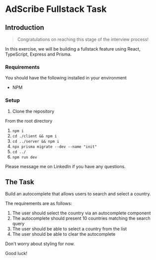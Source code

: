 # AdScribe Fullstack Task

## Introduction

> Congratulations on reaching this stage of the interview process!

In this exercise, we will be building a fullstack feature using React,
TypeScript, Express and Prisma.

### Requirements

You should have the following installed in your environment
- NPM

### Setup

1. Clone the repository

From the root directory

1. `npm i`
2. `cd ./client && npm i`
3. `cd ../server && npm i`
4. `npx prisma migrate --dev --name "init"`
5. `cd ../`
6. `npm run dev`

Please message me on LinkedIn if you have any questions.

## The Task

Build an autocomplete that allows users to search and select a country.

The requirements are as follows:

1. The user should select the country via an autocomplete component
2. The autocomplete should present 10 countries matching the search query
3. The user should be able to select a country from the list
4. The user should be able to clear the autocomplete

Don't worry about styling for now.

Good luck!

